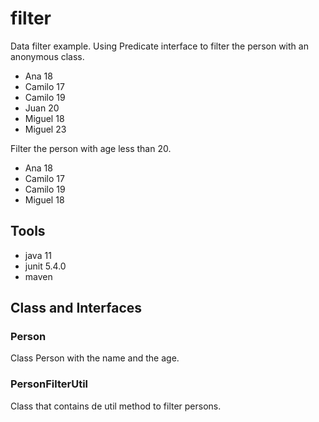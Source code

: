 # filter

Data filter example. Using Predicate interface to filter the person with an anonymous class.

- Ana 18
- Camilo 17
- Camilo 19
- Juan 20
- Miguel 18
- Miguel 23

Filter the person with age less than 20.

- Ana 18
- Camilo 17
- Camilo 19
- Miguel 18

## Tools

- java 11
- junit 5.4.0
- maven


## Class and Interfaces

### Person
Class Person with the name and the age.

### PersonFilterUtil 
Class that contains de util method to filter persons.